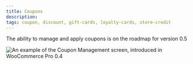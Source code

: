 ```yaml
---
title: Coupons
description:  
tags: coupon, discount, gift-cards, loyalty-cards, store-credit
---
```


The ability to manage and apply coupons is on the roadmap for version 0.5

![An example of the Coupon Management screen, introduced in WooCommerce Pro 0.4](http://wcpos.com/wp-content/uploads/2015/06/coupon-management-0.4.png "An example of the Coupon Management screen, introduced in WooCommerce Pro 0.4")